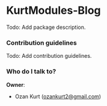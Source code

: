 # KurtModules-Blog

Todo: Add package description.

### Contribution guidelines

Todo: Add contribution guidelines.

### Who do I talk to?

**Owner**: 

* Ozan Kurt (<ozankurt2@gmail.com>)
